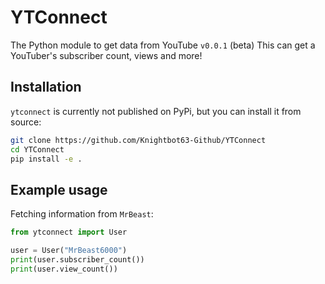 # YTConnect

The Python module to get data from YouTube `v0.0.1` (beta)
This can get a YouTuber's subscriber count, views and more!

## Installation

`ytconnect` is currently not published on PyPi, but you can install it from source:

```bash
git clone https://github.com/Knightbot63-Github/YTConnect
cd YTConnect
pip install -e .
```

## Example usage

Fetching information from `MrBeast`:

```py
from ytconnect import User

user = User("MrBeast6000") 
print(user.subscriber_count())
print(user.view_count())
```
